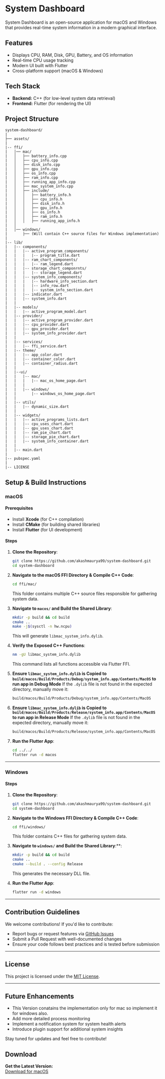 # System Dashboard

System Dashboard is an open-source application for macOS and Windows that provides real-time system information in a modern graphical interface.

## Features
- Displays CPU, RAM, Disk, GPU, Battery, and OS information
- Real-time CPU usage tracking
- Modern UI built with Flutter
- Cross-platform support (macOS & Windows)

## Tech Stack
- **Backend:** C++ (for low-level system data retrieval)
- **Frontend:** Flutter (for rendering the UI)

## Project Structure
```
system-dashboard/
|
├── assets/
|
|-- ffi/
|   │── mac/
|   │   ├── battery_info.cpp
|   │   ├── cpu_info.cpp
|   │   ├── disk_info.cpp
|   │   ├── gpu_info.cpp
|   │   ├── os_info.cpp
|   │   ├── ram_info.cpp
|   │   ├── running_app_info.cpp
|   │   ├── mac_system_info.cpp
|   │   ├── include/
|   │   │   ├── battery_info.h
|   │   │   ├── cpu_info.h
|   │   │   ├── disk_info.h
|   │   │   ├── gpu_info.h
|   │   │   ├── os_info.h
|   │   │   ├── ram_info.h
|   │   │   ├── running_app_info.h
|   │
|   │── windows/
|       ├── (Will contain C++ source files for Windows implementation)
|   
|-- lib/
|   |-- components/
|   |   |-- active_program_components/
|   |   |   |-- program_title.dart
|   |   |-- ram_chart_components/
|   |   |   |-- ram_legend.dart
|   |   |-- storage_chart_componrnts/
|   |   |   |-- storage_legend.dart
|   |   |-- system_info_components/
|   |   |   |-- hardware_info_section.dart
|   |   |   |-- info_row.dart
|   |   |   |-- system_info_section.dart
|   |   |-- indicator.dart
|   |   |-- system_info.dart
|   |
|   |-- models/
|   |   |-- active_program_model.dart
|   |-- provider/
|   |   |-- active_program_provider.dart
|   |   |-- cpu_provider.dart
|   |   |-- gpu_provider.dart
|   |   |-- system_info_provider.dart
|   |
|   |-- services/
|   |   |-- ffi_service.dart
|   |-- theme/
|   |   |-- app_color.dart
|   |   |-- container_color.dart
|   |   |-- container_radius.dart
|   |
|   |--ui/
|   |   |-- mac/
|   |   |   |-- mac_os_home_page.dart
|   |   |
|   |   |-- windows/
|   |       |-- windows_os_home_page.dart
|   |   
|   |-- utils/
|   |   |-- dynamic_size.dart
|   |
|   |-- widgets/
|   |   |-- active_programs_lists.dart
|   |   |-- cpu_uses_chart.dart
|   |   |-- gpu_uses_chart.dart
|   |   |-- ram_pie_chart.dart
|   |   |-- storage_pie_chart.dart
|   |   |-- system_info_container.dart
|   |
|   |-- main.dart
|
|-- pubspec.yaml
|
|-- LICENSE

```

## Setup & Build Instructions

### macOS
#### Prerequisites
- Install **Xcode** (for C++ compilation)
- Install **CMake** (for building shared libraries)
- Install **Flutter** (for UI development)

#### Steps
1. **Clone the Repository**:
   ```sh
   git clone https://github.com/akashmaurya99/system-dashboard.git
   cd system-dashboard
   ```

2. **Navigate to the macOS FFI Directory & Compile C++ Code**:
   ```sh
   cd ffi/mac/
   ```
   This folder contains multiple C++ source files responsible for gathering system data.

3. **Navigate to `macos/` and Build the Shared Library**:
   ```sh
   mkdir -p build && cd build
   cmake ..
   make -j$(sysctl -n hw.ncpu)
   ```
   This will generate `libmac_system_info.dylib`.

4. **Verify the Exposed C++ Functions**:
   ```sh
   nm -gU libmac_system_info.dylib
   ```
   This command lists all functions accessible via Flutter FFI.

5. **Ensure `libmac_system_info.dylib` is Copied to `build/macos/Build/Products/Debug/system_info.app/Contents/MacOS` to run app in Debug Mode**
   If the `.dylib` file is not found in the expected directory, manually move it:
   ```sh
   build/macos/Build/Products/Debug/system_info.app/Contents/MacOS
   ```
6. **Ensure `libmac_system_info.dylib` is Copied to `build/macos/Build/Products/Release/system_info.app/Contents/MacOS` to run app in Release Mode**
   If the `.dylib` file is not found in the expected directory, manually move it:
   ```sh
   build/macos/Build/Products/Release/system_info.app/Contents/MacOS
   ```
7. **Run the Flutter App**:
   ```sh
   cd ../../
   flutter run -d macos
   ```

---

### Windows

#### Steps
1. **Clone the Repository**:
   ```sh
   git clone https://github.com/akashmaurya99/system-dashboard.git
   cd system-dashboard
   ```

2. **Navigate to the Windows FFI Directory & Compile C++ Code**:
   ```sh
   cd ffi/windows/
   ```
   This folder contains C++ files for gathering system data.

3. **Navigate to `windows/` and Build the Shared Library**:**:
   ```sh
   mkdir -p build && cd build
   cmake ..
   cmake --build . --config Release
   ```
   This generates the necessary DLL file.

4. **Run the Flutter App**:
   ```sh
   flutter run -d windows
   ```

---

## Contribution Guidelines
We welcome contributions! If you'd like to contribute:
- Report bugs or request features via [GitHub Issues](https://github.com/akashmaurya99/system-dashboard/issues)
- Submit a Pull Request with well-documented changes
- Ensure your code follows best practices and is tested before submission

---

## License
This project is licensed under the [MIT License](LICENSE).

---

## Future Enhancements
- This Version conatains the implementation only for mac so implement it for windows also.
- Add more detailed process monitoring
- Implement a notification system for system health alerts
- Introduce plugin support for additional system insights

Stay tuned for updates and feel free to contribute!

## Download
**Get the Latest Version:**  
[Download for macOS](https://github.com/akashmaurya99/system-dashboard/releases/latest)
